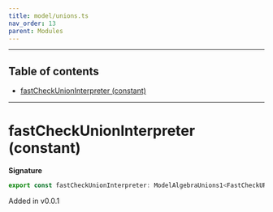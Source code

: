 ```yaml
---
title: model/unions.ts
nav_order: 13
parent: Modules
---
```


---

<h2 class="text-delta">Table of contents</h2>

- [fastCheckUnionInterpreter (constant)](#fastcheckunioninterpreter-constant)

---

# fastCheckUnionInterpreter (constant)

**Signature**

```ts
export const fastCheckUnionInterpreter: ModelAlgebraUnions1<FastCheckURI> = ...
```

Added in v0.0.1
